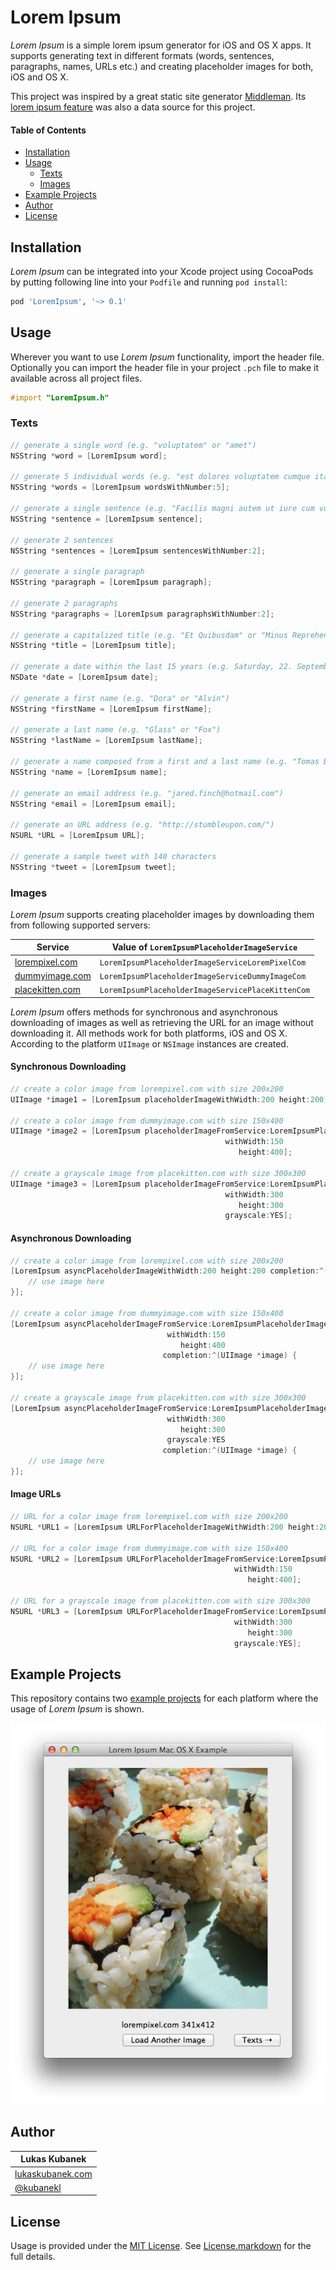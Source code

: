 # Lorem Ipsum

*Lorem Ipsum* is a simple lorem ipsum generator for iOS and OS X apps. It supports generating text in different formats (words, sentences, paragraphs, names, URLs etc.) and creating placeholder images for both, iOS and OS X.

This project was inspired by a great static site generator [Middleman](http://github.com/middleman/middleman). Its [lorem ipsum feature](https://github.com/middleman/middleman/blob/37e22c040ebcabed0ac3d8bce85aa085177d012a/middleman-core/lib/middleman-more/extensions/lorem.rb) was also a data source for this project.

#### Table of Contents

- [Installation](#installation)
- [Usage](#usage)
  - [Texts](#texts)
  - [Images](#images)
- [Example Projects](#example-projects)
- [Author](#author)
- [License](#license)

## Installation

*Lorem Ipsum* can be integrated into your Xcode project using CocoaPods by putting following line into your `Podfile` and running `pod install`:

```ruby
pod 'LoremIpsum', '~> 0.1'
```

## Usage

Wherever you want to use *Lorem Ipsum* functionality, import the header file. Optionally you can import the header file in your project `.pch` file to make it available across all project files.

```objective-c
#import "LoremIpsum.h"
```

### Texts

```objective-c
// generate a single word (e.g. "voluptatem" or "amet")
NSString *word = [LoremIpsum word];

// generate 5 individual words (e.g. "est dolores voluptatem cumque itaque")
NSString *words = [LoremIpsum wordsWithNumber:5];

// generate a single sentence (e.g. "Facilis magni autem ut iure cum voluptas excepturi eos.")
NSString *sentence = [LoremIpsum sentence];

// generate 2 sentences
NSString *sentences = [LoremIpsum sentencesWithNumber:2];

// generate a single paragraph
NSString *paragraph = [LoremIpsum paragraph];

// generate 2 paragraphs
NSString *paragraphs = [LoremIpsum paragraphsWithNumber:2];

// generate a capitalized title (e.g. "Et Quibusdam" or "Minus Reprehenderit Soluta Facilis")
NSString *title = [LoremIpsum title];

// generate a date within the last 15 years (e.g. Saturday, 22. September 2012)
NSDate *date = [LoremIpsum date];

// generate a first name (e.g. "Dora" or "Alvin")
NSString *firstName = [LoremIpsum firstName];

// generate a last name (e.g. "Glass" or "Fox")
NSString *lastName = [LoremIpsum lastName];

// generate a name composed from a first and a last name (e.g. "Tomas Beasley")
NSString *name = [LoremIpsum name];

// generate an email address (e.g. "jared.finch@hotmail.com")
NSString *email = [LoremIpsum email];

// generate an URL address (e.g. "http://stumbleupon.com/")
NSURL *URL = [LoremIpsum URL];

// generate a sample tweet with 140 characters
NSString *tweet = [LoremIpsum tweet];
```

### Images

*Lorem Ipsum* supports creating placeholder images by downloading them from following supported servers:

| Service                                   | Value of `LoremIpsumPlaceholderImageService`      |
| ----------------------------------------- | ------------------------------------------------- |
| [lorempixel.com](http://lorempixel.com)   | `LoremIpsumPlaceholderImageServiceLoremPixelCom`  |
| [dummyimage.com](http://dummyimage.com)   | `LoremIpsumPlaceholderImageServiceDummyImageCom`  |
| [placekitten.com](http://placekitten.com) | `LoremIpsumPlaceholderImageServicePlaceKittenCom` |

*Lorem Ipsum* offers methods for synchronous and asynchronous downloading of images as well as retrieving the URL for an image without downloading it. All methods work for both platforms, iOS and OS X. According to the platform `UIImage` or `NSImage` instances are created.

#### Synchronous Downloading

```objective-c
// create a color image from lorempixel.com with size 200x200
UIImage *image1 = [LoremIpsum placeholderImageWithWidth:200 height:200];

// create a color image from dummyimage.com with size 150x400
UIImage *image2 = [LoremIpsum placeholderImageFromService:LoremIpsumPlaceholderImageServiceDummyImageCom 
                                                withWidth:150 
                                                   height:400];

// create a grayscale image from placekitten.com with size 300x300
UIImage *image3 = [LoremIpsum placeholderImageFromService:LoremIpsumPlaceholderImageServicePlaceKittenCom 
                                                withWidth:300 
                                                   height:300 
                                                grayscale:YES];
```

#### Asynchronous Downloading

```objective-c
// create a color image from lorempixel.com with size 200x200
[LoremIpsum asyncPlaceholderImageWithWidth:200 height:200 completion:^(UIImage *image) {
    // use image here
}];

// create a color image from dummyimage.com with size 150x400
[LoremIpsum asyncPlaceholderImageFromService:LoremIpsumPlaceholderImageServiceDummyImageCom 
                                   withWidth:150
                                      height:400 
                                  completion:^(UIImage *image) {
    // use image here
}];

// create a grayscale image from placekitten.com with size 300x300
[LoremIpsum asyncPlaceholderImageFromService:LoremIpsumPlaceholderImageServicePlaceKittenCom
                                   withWidth:300 
                                      height:300
                                   grayscale:YES
                                  completion:^(UIImage *image) {
    // use image here
}];
```

#### Image URLs

```objective-c
// URL for a color image from lorempixel.com with size 200x200 
NSURL *URL1 = [LoremIpsum URLForPlaceholderImageWithWidth:200 height:200];

// URL for a color image from dummyimage.com with size 150x400
NSURL *URL2 = [LoremIpsum URLForPlaceholderImageFromService:LoremIpsumPlaceholderImageServiceDummyImageCom 
                                                  withWidth:150 
                                                     height:400];
                                                     
// URL for a grayscale image from placekitten.com with size 300x300
NSURL *URL3 = [LoremIpsum URLForPlaceholderImageFromService:LoremIpsumPlaceholderImageServicePlaceKittenCom 
                                                  withWidth:300 
                                                     height:300
                                                  grayscale:YES];
```

## Example Projects

This repository contains two [example projects](/Examples/) for each platform where the usage of *Lorem Ipsum* is shown.

![Mac OS X Example Screenshot](/Screenshot.png)

## Author


| Lukas Kubanek                                        |
|------------------------------------------------------|
| [lukaskubanek.com](http://lukaskubanek.com)          |
| [@kubanekl](https://twitter.com/kubanekl)            |

## License

Usage is provided under the [MIT License](http://opensource.org/licenses/MIT). See [License.markdown](License.md) for the full details.
